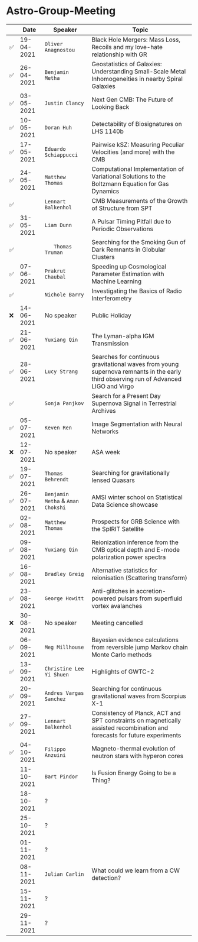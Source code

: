 # Astro-Group-Meeting

| | Date| Speaker | Topic |
| --- | --- | --- | --- |
| ✅ | 19-04-2021 | `Oliver Anagnostou` | Black Hole Mergers: Mass Loss, Recoils and my love-hate relationship with GR |
| ✅ | 26-04-2021 | `Benjamin Metha` | Geostatistics of Galaxies: Understanding Small-Scale Metal Inhomogeneities in nearby Spiral Galaxies |
| ✅ | 03-05-2021 | `Justin Clancy` | Next Gen CMB: The Future of Looking Back |
| ✅ | 10-05-2021 | `Doran Huh` | Detectability of Biosignatures on LHS 1140b |
| ✅ | 17-05-2021 | `Eduardo Schiappucci` | Pairwise kSZ: Measuring Peculiar Velocities (and more) with the CMB |
| ✅ | 24-05-2021 | `Matthew Thomas` | Computational Implementation of Variational Solutions to the Boltzmann Equation for Gas Dynamics |
| ✅ | | `Lennart Balkenhol` | CMB Measurements of the Growth of Structure from SPT |
| ✅ | 31-05-2021 | `Liam Dunn` | A Pulsar Timing Pitfall due to Periodic Observations |
| ✅ | | `	Thomas Truman` | Searching for the Smoking Gun of Dark Remnants in Globular Clusters |
| ✅ | 07-06-2021 | `Prakrut Chaubal` | Speeding up Cosmological Parameter Estimation with Machine Learning |
| ✅ | | `Nichole Barry` | Investigating the Basics of Radio Interferometry |
| ❌ | 14-06-2021 | No speaker | Public Holiday |
| ✅ | 21-06-2021 | `Yuxiang Qin` | The Lyman-alpha IGM Transmission |
| ✅ | 28-06-2021 | `Lucy Strang` | Searches for continuous gravitational waves from young supernova remnants in the early third observing run of Advanced LIGO and Virgo |
| ✅ | | `Sonja Panjkov` | Search for a Present Day Supernova Signal in Terrestrial Archives |
| ✅ | 05-07-2021 | `Keven Ren` | Image Segmentation with Neural Networks |
| ❌ | 12-07-2021 | No speaker | ASA week |
| ✅ | 19-07-2021 | `Thomas Behrendt` | Searching for gravitationally lensed Quasars |
| ✅ | 26-07-2021 | `Benjamin Metha` & `Aman Chokshi` | AMSI winter school on Statistical Data Science showcase |
| ✅ | 02-08-2021 | `Matthew Thomas` | Prospects for GRB Science with the SpIRIT Satellite |
| ✅ | 09-08-2021 | `Yuxiang Qin` | Reionization inference from the CMB optical depth and E-mode polarization power spectra |
| ✅ | 16-08-2021 | `Bradley Greig` | Alternative statistics for reionisation (Scattering transform) |
| ✅ | 23-08-2021 | `George Howitt` | Anti-glitches in accretion-powered pulsars from superfluid vortex avalanches |
| ❌ | 30-08-2021 | No speaker | Meeting cancelled |
| ✅ | 06-09-2021 | `Meg Millhouse` | Bayesian evidence calculations from reversible jump Markov chain Monte Carlo methods |
| ✅ | 13-09-2021 | `Christine Lee Yi Shuen` | Highlights of GWTC-2 |
| ✅ | 20-09-2021 | `Andres Vargas Sanchez`| Searching for continuous gravitational waves from Scorpius X-1 |
| ✅ | 27-09-2021 | `Lennart Balkenhol` | Consistency of Planck, ACT and SPT constraints on magnetically assisted recombination and forecasts for future experiments |
| ✅ | 04-10-2021 | `Filippo Anzuini` | Magneto-thermal evolution of neutron stars with hyperon cores |
| | 11-10-2021 | `Bart Pindor` | Is Fusion Energy Going to be a Thing? |
| | 18-10-2021 | ? |
| | 25-10-2021 | ? |
| | 01-11-2021 | ? |
| | 08-11-2021 | `Julian Carlin` | What could we learn from a CW detection? |
| | 15-11-2021 | ? |
| | 29-11-2021 | ? |
